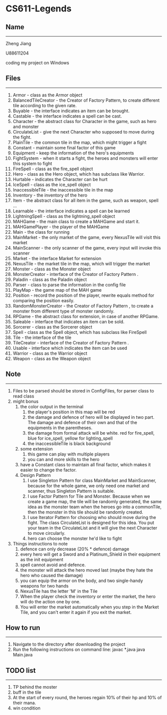 # CS611-Legends

## Name

---

Zheng Jiang

U88611204

coding my project on Windows


## Files

---
1. Armor - class as the Armor object
2. BalancedTileCreator - the Creator of Factory Pattern, to create different tile according to the given rate.
3. Buyable - the interface indicates an item can be brought.
4. Castable - the interface indicates a spell can be cast.
5. Character - the abstract class for Character in the game, such as hero and monster
6. CirculateList - give the next Character who supposed to move during the fight.
7. PlainTile - the common tile in the map, which might trigger a fight
8. Constant - maintain some final factor of this game
9. Equipment - keep the information of the hero's equipments
10. FightSystem - when it starts a fight, the heroes and monsters will enter this system to fight
11. FireSpell - class as the fire_spell object
12. Hero - class as the Hero object, which has subclass like Warrior.
13. Hurtable - indicates the Character can be hurt
14. IceSpell - class as the ice_spell object
15. InaccessibleTile - the inaccessible tile in the map
16. Inventory - the inventory of the hero
17. Item - the abstract class for all item in the game, such as weapon, spell ...
18. Learnable - the interface indicates a spell can be learned
19. LightningSpell - class as the lightning_spell object
20. MAHGame - the main class to create a MAHGame and start it.
21. MAHGamePlayer - the player of the MAHGame
22. Main - the class for running
23. MainMarket - the only market of the game, every NexusTile will visit this market
24. MainScanner - the only scanner of the game, every input will invoke this scanner
25. Market - the interface Market for extension
26. NexusTile - the market tile in the map, which will trigger the market
27. Monster - class as the Monster object
28. MonsterCreator - interface of the Creator of Factory Pattern .
29. Paladin - class as the Paladin object
30. Parser - class to parse the information in the config file
31. PlayMap - the game map of the MAH game
32. Position - record the position of the player, rewrite equals method for comparing the position easily.
33. RandomMonsterCreator - the Creator of Factory Pattern , to create a monster from different type of monster randomly.
34. RPGame - the abstract class for extension, in case of another RPGame.
35. Saleable - interface that indicates an item can be sold.
36. Sorcerer - class as the Sorcerer object
37. Spell - class as the Spell object, which has subclass like FireSpell
38. Tile - the interface of the tile
39. TileCreator - interface of the Creator of Factory Pattern .
40. Usable - interface which indicates the item can be used
41. Warrior - class as the Warrior object
42. Weapon - class as the Weapon object


## Note

---
1. Files to be parsed should be stored in ConfigFiles, for parser class to read class
2. might bonus
   1. the color output in the terminal
      1. the player's position in this map will be red
      2. the damage and defence of hero will be displayed in two part. The damage and defence of their own and that of the
      equipments in the parentheses.
      3. the damage from formal attack will be white. red for fire_spell, blue for ice_spell, yellow for lighting_spell
      4. the inaccessibleTile is black background
   2. some extension
      1. this game can play with multiple players
      2. you can and more skills to the hero
   3. have a Constant class to maintain all final factor, which makes it easier to change the factor.
   4. Design Pattern
      1. I use Singleton Pattern for class MainMarket and MainScanner, because for the whole game, we only need one market and 
      scanner, thus Singleton Pattern is suitable.
      2. I use Factor Pattern for Tile and Monster. Because when we create a game map, the tile will be randomly generated,
      the same idea as the monster team when the heroes go into a commonTile, then the monster in this tile should be randomly 
      created.
      3. I use Iterator Pattern for choosing who should move during the fight. The class CirculateList is designed for this 
      idea. You put your team in the CirculateList and it will give the next Character to move circularly.
      4. hero can choose the monster he'd like to fight
3. Things instructions to note
   1. defence can only decrease (20% * defence) damage
   2. every hero will get a Sword and a Platinum_Shield in their equipment as the init equipment
   3. spell cannot avoid and defence.
   4. the monster will attack the hero moved last (maybe they hate the hero who caused the damage)
   5. you can equip the armor on the body, and two single-handy weapons for two hands
   6. NexusTile has the letter 'M' in the Tile
   7. When the player check the inventory or enter the market, the hero will do the action one by one.
   8. You will enter the market automatically when you step in the Market Tile, and you can't enter it again if you exit 
   the market.

## How to run

---
1. Navigate to the directory after downloading the project
2. Run the following instructions on command line:
   javac *.java
   java Main.java

## TODO list

---
1. TP behind the moster
2. buff in the tile
3. At the start of every round, the heroes regain 10% of their hp and 10% of their mana.
4. win condition